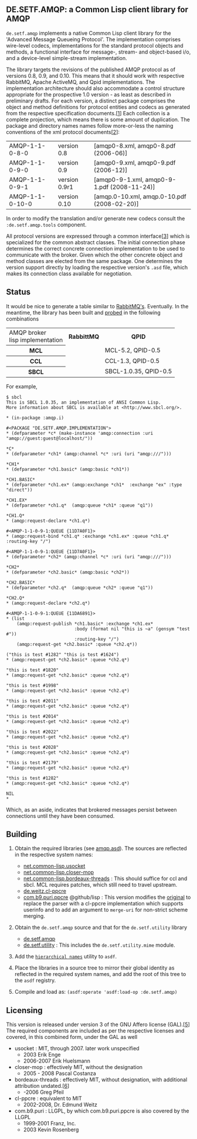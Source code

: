 <head>
 <title>DE.SETF.AMQP</title>
</head>

DE.SETF.AMQP: a Common Lisp client library for AMQP
-------

`de.setf.amqp` implements a native Common Lisp client library for the 'Advanced Message Queueing
 Protocol'. The implementation comprises wire-level codecs, implementations
 for the standard protocol objects and methods, a functional interface for message-,
 stream- and object-based i/o, and a device-level simple-stream implementation.

 The library targets the revisions of the published AMQP protocol as of versions
 0.8, 0.9, and 0.10. This means that it should work with respective RabbitMQ,
 Apache ActiveMQ, and Qpid implementations. The implementation architecture
 should also accommodate a control structure appropriate for the prospective
 1.0 version - as least as described in preliminary drafts.
 For each version, a distinct package comprises the object and method
 definitions for protocol entities and codecs as generated from the respective
 specification documents.[[1]] Each collection is a
 complete projection, which means there is some amount of duplication.
 The package and directory names names follow more-or-less the naming conventions of the
 xml protocol documents[[2]]:

<table>
<tr><td>AMQP-1-1-0-8-0</td>  <td>version 0.8</td>   <td>[amqp0-8.xml, amqp0-8.pdf (2006-06)]</tr>
<tr><td>AMQP-1-1-0-9-0</td>  <td>version 0.9</td>   <td>[amqp0-9.xml, amqp0-9.pdf (2006-12)]</tr>
<tr><td>AMQP-1-1-0-9-1</td>  <td>version 0.9r1</td> <td>[amqp0-9-1.xml, amqp0-9-1.pdf (2008-11-24)]</tr>
<tr><td>AMQP-1-1-0-10-0</td> <td>version 0.10</td>  <td>[amqp.0-10.xml, amqp.0-10.pdf (2008-02-20)]</tr>
</table>

 In order to modify the translation and/or generate new codecs consult the `:de.setf.amqp.tools` component.

 All protocol versions are expressed through a common interface[[3]] which is specialized for the common
 abstract classes. The initial connection phase determines the correct concrete connection implementation
 to be used to communicate with the broker. Given which the other concrete object and method classes are
 elected from the same package. One determines the version support directly by loading the respective
 version's `.asd` file, which makes its connection class available for negotiation.

 [1]: tools/spec.lisp
 [2]: http://www.amqp.org/confluence/display/AMQP/AMQP+Specification
 [3]: documentation/index.html


Status
------

It would be nice to generate a table similar to [RabbitMQ's](http://www.rabbitmq.com/specification.html). Eventually.
In the meantime, the library has been built and [probed](file:///examples/examples.lisp) in the following combinations

<table>
<tr><td>AMQP broker<br/>lisp implementation</td><th>RabbittMQ</th><th>QPID</th></tr>
<tr><th>MCL</th><td/><td>MCL-5.2, QPID-0.5</td></tr>
<tr><th>CCL</th><td/><td>CCL-1.3, QPID-0.5</td></tr>
<tr><th>SBCL</th><td/><td>SBCL-1.0.35, QPID-0.5</td></tr>
</table>

For example,

    $ sbcl
    This is SBCL 1.0.35, an implementation of ANSI Common Lisp.
    More information about SBCL is available at <http://www.sbcl.org/>.

    * (in-package :amqp.i)

    #<PACKAGE "DE.SETF.AMQP.IMPLEMENTATION">
    * (defparameter *c* (make-instance 'amqp:connection :uri "amqp://guest:guest@localhost/"))

    *C*
    * (defparameter *ch1* (amqp:channel *c* :uri (uri "amqp:///")))

    *CH1*
    * (defparameter *ch1.basic* (amqp:basic *ch1*))

    *CH1.BASIC*
    * (defparameter *ch1.ex* (amqp:exchange *ch1*  :exchange "ex" :type "direct"))

    *CH1.EX*
    * (defparameter *ch1.q*  (amqp:queue *ch1* :queue "q1"))

    *CH1.Q*
    * (amqp:request-declare *ch1.q*)

    #<AMQP-1-1-0-9-1:QUEUE {11D7A0F1}>
    * (amqp:request-bind *ch1.q* :exchange *ch1.ex* :queue *ch1.q* :routing-key "/")

    #<AMQP-1-1-0-9-1:QUEUE {11D7A0F1}>
    * (defparameter *ch2* (amqp:channel *c* :uri (uri "amqp:///")))

    *CH2* 
    * (defparameter *ch2.basic* (amqp:basic *ch2*))

    *CH2.BASIC*
    * (defparameter *ch2.q*  (amqp:queue *ch2* :queue "q1"))

    *CH2.Q*
    * (amqp:request-declare *ch2.q*)

    #<AMQP-1-1-0-9-1:QUEUE {11DA6891}>
    * (list
        (amqp:request-publish *ch1.basic* :exchange *ch1.ex*
                              :body (format nil "this is ~a" (gensym "test #"))
                              :routing-key "/")
        (amqp:request-get *ch2.basic* :queue *ch2.q*))

    ("this is test #1282" "this is test #1624")
    * (amqp:request-get *ch2.basic* :queue *ch2.q*)

    "this is test #1820"
    * (amqp:request-get *ch2.basic* :queue *ch2.q*)

    "this is test #1998"
    * (amqp:request-get *ch2.basic* :queue *ch2.q*)

    "this is test #2011"
    * (amqp:request-get *ch2.basic* :queue *ch2.q*)

    "this is test #2014"
    * (amqp:request-get *ch2.basic* :queue *ch2.q*)

    "this is test #2022"
    * (amqp:request-get *ch2.basic* :queue *ch2.q*)

    "this is test #2028"
    * (amqp:request-get *ch2.basic* :queue *ch2.q*)

    "this is test #2179"
    * (amqp:request-get *ch2.basic* :queue *ch2.q*)

    "this is test #1282"
    * (amqp:request-get *ch2.basic* :queue *ch2.q*)

    NIL
    * 

Which, as an aside, indicates that brokered messages persist between connections until they have been consumed.


Building
---------

  1. Obtain the required libraries (see [amqp.asd](file://amqp.asd)). The sources are reflected in the respective
system names:

      * [net.common-lisp.usocket](http://common-lisp.net/project/usocket/)
      * [net.common-lisp.closer-mop](http://common-lisp.net/project/closer/)
      * [net.common-lisp.bordeaux-threads](http://common-lisp.net/project/bordeaux-threads/) :
         This should suffice for ccl and sbcl.
         MCL requires patches, which still need to travel upstream.
      * [de.weitz.cl-ppcre](http://weitz.de/cl-ppcre/) 
      * [com.b9.puri.ppcre](http://github.com/lisp/com.b9.puri.ppcre) @github/lisp :
         This version modifies the [original](http://puri.b9.com/) to replace the parser with
         a cl-ppcre implementation which supports userinfo and to add an argument to `merge-uri` for non-strict
         scheme merging.

  2. Obtain the `de.setf.amqp` source and that for the `de.setf.utility` library

      * [de.setf.amqp](http://github.com/lisp/de.setf.amqp)
      * [de.setf.utility](http://github.com/lisp/de.setf.utility) :
         This includes the `de.setf.utility.mime` module.

  3. Add the [`hierarchical names`](http://github.com/lisp/de.setf.utility/blob/master/asdf/hierarchical-names.lisp)
     utility to `asdf`.
  4. Place the libraries in a source tree to mirror their global identity as reflected in the required system 
     names, and add the root of this tree to the `asdf` registry.
  5. Compile and load as: `(asdf:operate 'asdf:load-op :de.setf.amqp)`


Licensing
---------

This version is released under version 3 of the GNU Affero license (GAL).[[5]]
The required components are included as per the respective licenses and covered,
in this combined form,  under the GAL as well

- usocket : MIT, through 2007. later work unspecified
  - 2003 Erik Enge
  - 2006-2007 Erik Huelsmann 
- closer-mop : effectively MIT, without the designation
  - 2005 - 2008 Pascal Costanza
- bordeaux-threads : effectively MIT, without designation, with additional attribution undated.[[6]]
  - -2006 Greg Pfeil
- cl-ppcre : equivalent to MIT
  - 2002-2008, Dr. Edmund Weitz
- com.b9.puri : LLGPL, by which com.b9.puri.ppcre is also covered by the LLGPL
  - 1999-2001 Franz, Inc.
  - 2003 Kevin Rosenberg


 [5]: file:///LICENSE
 [6]: http://common-lisp.net/project/bordeaux-threads/darcs/bordeaux-threads/CONTRIBUTORS